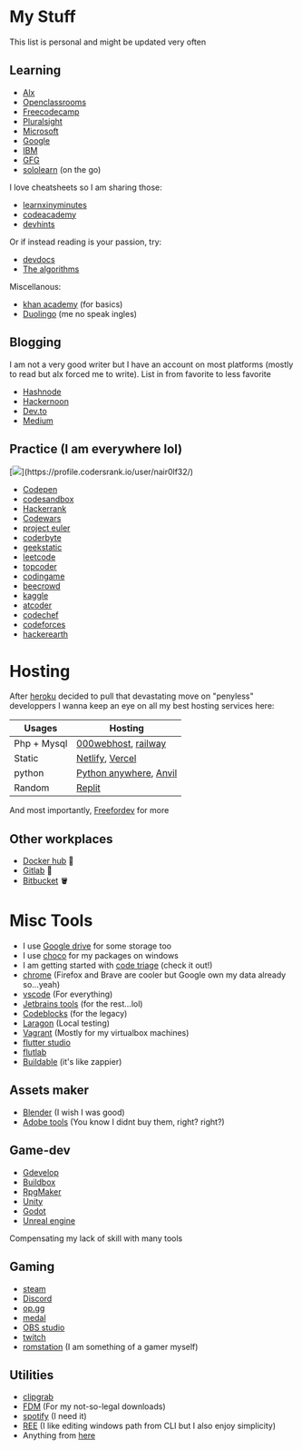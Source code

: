 # My Stuff

This list is personal and might be updated very often

## Learning

- [Alx](https://www.alxafrica.com/)
- [Openclassrooms](https://openclassrooms.com/)
- [Freecodecamp](https://www.freecodecamp.org/nairolf32)
- [Pluralsight](https://app.pluralsight.com/profile/florian-edemessi)
- [Microsoft](https://docs.microsoft.com/en-us/users/florianedemessi-2820/?source=docs)
- [Google](https://g.dev/nair0lf32)
- [IBM](https://www.ibm.com/training/mylearning/home)
- [GFG](https://auth.geeksforgeeks.org/user/nairolf32/profile)
- [sololearn](https://www.sololearn.com/profile/4507307/?ref=app) (on the go)

I love cheatsheets so I am sharing those:

- [learnxinyminutes](https://learnxinyminutes.com/)
- [codeacademy](https://www.codecademy.com/resources/cheatsheets/all)
- [devhints](https://devhints.io/)

Or if instead reading is your passion, try:

- [devdocs](https://devdocs.io/)
- [The algorithms](https://the-algorithms.com/)

Miscellanous:

- [khan academy](https://fr.khanacademy.org/profile/me/) (for basics)
- [Duolingo](https://www.duolingo.com/profile/FlorianEDE509379) (me no speak ingles)

## Blogging

I am not a very good writer but I have an account on most platforms (mostly to read but alx forced me to write). List in from favorite to less favorite

- [Hashnode](https://nairolf32.hashnode.dev/)
- [Hackernoon](https://hackernoon.com/u/nairolf32)
- [Dev.to](https://dev.to/nair0lf32)
- [Medium](https://medium.com/@nairolf32)

## Practice (I am everywhere lol)

[![](https://cr-ss-service.azurewebsites.net/api/ScreenShot?widget=summary&username=nair0lf32&width=100px&branding=false&badges=0")](https://profile.codersrank.io/user/nair0lf32/)

- [Codepen](https://codepen.io/nair0lf32/)
- [codesandbox](https://codesandbox.io/u/nairolf32)
- [Hackerrank](https://www.hackerrank.com/nair0lf32)
- [Codewars](https://www.codewars.com/users/nair0lf32)
- [project euler](https://projecteuler.net/)
- [coderbyte](https://coderbyte.com/profile/nairolf32)
- [geekstatic](https://app.geektastic.com/dashboard)
- [leetcode](https://leetcode.com/florianedem/)
- [topcoder](https://www.topcoder.com/members/nairolf32)
- [codingame](https://www.codingame.com/profile/2a8066199551bbb0ab8497876d1381cc2842444)
- [beecrowd](https://www.beecrowd.com.br/judge/en/profile/776503)
- [kaggle](https://www.kaggle.com/florianedemessi)
- [atcoder](https://atcoder.jp/users/nairolf32)
- [codechef](https://www.codechef.com/users/nairolf32/)
- [codeforces](https://codeforces.com/profile/nairolf32)
- [hackerearth](https://www.hackerearth.com/@florianedem)

# Hosting

After [heroku](https://www.heroku.com/) decided to pull that devastating move on "penyless" developpers I wanna keep an eye on all my best hosting services here:

| Usages          | Hosting|
|-----------------|--------|
| Php + Mysql     | [000webhost](https://fr.000webhost.com/), [railway](https://railway.app/)                           |
| Static          | [Netlify](https://app.netlify.com/teams/nair0lf32/overview), [Vercel](https://vercel.com/dashboard) |
| python          | [Python anywhere](https://www.pythonanywhere.com/user/nairolf32/), [Anvil](https://anvil.works)     |
| Random          | [Replit](https://replit.com/~)                                                |

And most importantly, [Freefordev](https://free-for.dev/#/?id=paas) for more
## Other workplaces

- [Docker hub](https://hub.docker.com/repositories) 🐳
- [Gitlab](https://gitlab.com/florianedem) 🦊
- [Bitbucket](https://bitbucket.org/nair0lf32/) 🪣

# Misc Tools

- I use [Google drive](https://drive.google.com/drive/my-drive) for some storage too
- I use [choco](https://community.chocolatey.org/) for my packages on windows
- I am getting started with [code triage](https://www.codetriage.com/) (check it out!)
- [chrome](https://www.google.fr/chrome/) (Firefox and Brave are cooler but Google own my data already so...yeah)
- [vscode](https://code.visualstudio.com/) (For everything)
- [Jetbrains tools](https://www.jetbrains.com/fr-fr/toolbox-app/) (for the rest...lol)
- [Codeblocks](https://www.codeblocks.org/) (for the legacy)
- [Laragon](https://laragon.org/) (Local testing)
- [Vagrant](https://www.vagrantup.com/) (Mostly for my virtualbox machines)
- [flutter studio](https://flutterstudio.app/)
- [flutlab](https://flutlab.io/profile)
- [Buildable](https://app.buildable.dev/home) (it's like zappier)

## Assets maker

- [Blender](https://www.blender.org/) (I wish I was good)
- [Adobe tools](https://www.adobe.com/fr/products/catalog.html?types=pf_252Fdesktop&types=pf_252Fmobile&types=pf_252Fweb) (You know I didnt buy them, right? right?)

## Game-dev

- [Gdevelop](https://gdevelop.io/)
- [Buildbox](https://signup.buildbox.com/)
- [RpgMaker](https://www.rpgmakerweb.com/)
- [Unity](https://unity.com/fr)
- [Godot](https://godotengine.org/)
- [Unreal engine](https://www.unrealengine.com/en-US/) 

Compensating my lack of skill with many tools

## Gaming

- [steam](https://store.steampowered.com/?l=french)
- [Discord](https://discord.com/) 
- [op.gg](https://www.op.gg/) 
- [medal](https://medal.tv/) 
- [OBS studio](https://obsproject.com/fr)
- [twitch](https://www.twitch.tv/?lang=fr) 
- [romstation](https://www.romstation.fr/) (I am something of a gamer myself)

## Utilities

- [clipgrab](https://clipgrab.de/fr)
- [FDM](https://www.freedownloadmanager.org/) (For my not-so-legal downloads)
- [spotify](https://www.spotify.com/fr/) (I need it)
- [REE](https://www.rapidee.com/en/about) (I like editing windows path from CLI but I also enjoy simplicity)
- Anything from [here](https://www.nirsoft.net/)

